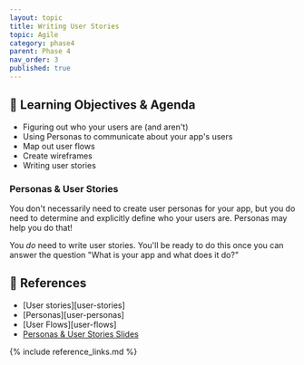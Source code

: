 ```yaml
---
layout: topic
title: Writing User Stories
topic: Agile
category: phase4
parent: Phase 4
nav_order: 3
published: true
---
```


## 🎯 Learning Objectives & Agenda

- Figuring out who your users are (and aren't)
- Using Personas to communicate about your app's users
- Map out user flows
- Create wireframes
- Writing user stories

### Personas & User Stories

You don't necessarily need to create user personas for your app, but you do need to determine and explicitly define who your users are. Personas may help you do that!

You _do_ need to write user stories. You'll be ready to do this once you can answer the question "What is your app and what does it do?"

## 🔖 References

- [User stories][user-stories]
- [Personas][user-personas]
- [User Flows][user-flows]
- [Personas & User Stories Slides](https://drive.google.com/file/d/1QCvM1hgpDYYdIfQvsfvNxiUztUTWDSyh/view?usp=sharing)

{% include reference_links.md %}

